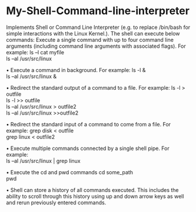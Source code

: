 # My-Shell-Command-line-interpreter
Implements Shell or Command Line Interpreter (e.g. to replace /bin/bash for simple interactions with the Linux Kernel.).
The shell can execute below commands:
Execute a single command with up to four command line arguments (including command line arguments with associated flags). For example:
ls –l 
cat myfile  
ls –al /usr/src/linux

• Execute a command in background. For example: 
ls -l &  
ls –al /usr/src/linux &  

• Redirect the standard output of a command to a file. For example: 
ls -l > outfile  
ls -l >> outfile  
ls –al /usr/src/linux > outfile2  
ls –al /usr/src/linux >>outfile2  

• Redirect the standard input of a command to come from a file. For example: 
grep disk < outfile  
grep linux < outfile2  

• Execute multiple commands connected by a single shell pipe. For example:  
ls –al /usr/src/linux | grep linux  

• Execute the cd and pwd commands
cd some_path  
pwd  

• Shell can store a history of all commands executed. 
This includes the ability to scroll through this history using up and down arrow keys as well and rerun previously entered commands.

